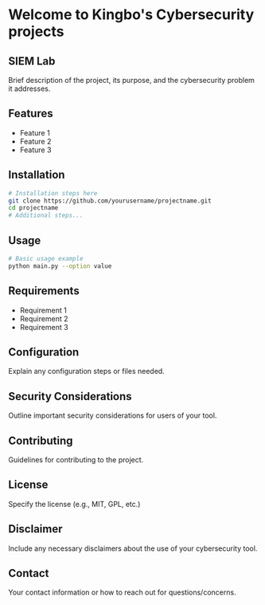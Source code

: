 # Welcome to Kingbo's Cybersecurity projects

## SIEM Lab
Brief description of the project, its purpose, and the cybersecurity problem it addresses.

## Features
- Feature 1
- Feature 2
- Feature 3

## Installation
```bash
# Installation steps here
git clone https://github.com/yourusername/projectname.git
cd projectname
# Additional steps...
```

## Usage
```bash
# Basic usage example
python main.py --option value
```

## Requirements
- Requirement 1
- Requirement 2
- Requirement 3

## Configuration
Explain any configuration steps or files needed.

## Security Considerations
Outline important security considerations for users of your tool.

## Contributing
Guidelines for contributing to the project.

## License
Specify the license (e.g., MIT, GPL, etc.)

## Disclaimer
Include any necessary disclaimers about the use of your cybersecurity tool.

## Contact
Your contact information or how to reach out for questions/concerns.
